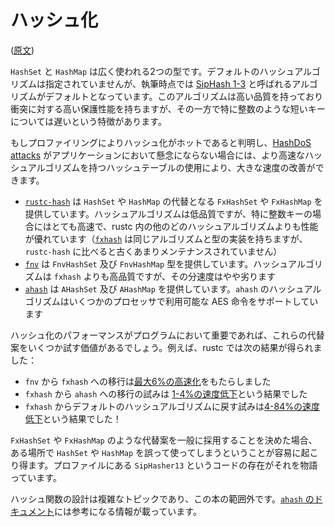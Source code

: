 <!-- commit: https://github.com/nnethercote/perf-book/commit/d0ba7e92f194dfcdc374eb32801317b918a90d22 -->

# ハッシュ化

([原文](https://nnethercote.github.io/perf-book/hashing.html))

`HashSet` と `HashMap` は広く使われる2つの型です。デフォルトのハッシュアルゴリズムは指定されていませんが、執筆時点では [SipHash 1-3] と呼ばれるアルゴリズムがデフォルトとなっています。このアルゴリズムは高い品質を持っており衝突に対する高い保護性能を持ちますが、その一方で特に整数のような短いキーについては遅いという特徴があります。

[SipHash 1-3]: https://en.wikipedia.org/wiki/SipHash

もしプロファイリングによりハッシュ化がホットであると判明し、[HashDoS attacks] がアプリケーションにおいて懸念にならない場合には、より高速なハッシュアルゴリズムを持つハッシュテーブルの使用により、大きな速度の改善ができます。

<!-- textlint-disable ja-technical-writing/no-doubled-conjunctive-particle-ga -->
- [`rustc-hash`] は `HashSet` や `HashMap` の代替となる `FxHashSet` や `FxHashMap` を提供しています。ハッシュアルゴリズムは低品質ですが、特に整数キーの場合にはとても高速で、rustc 内の他のどのハッシュアルゴリズムよりも性能が優れています（[`fxhash`] は同じアルゴリズムと型の実装を持ちますが、`rustc-hash` に比べると古くあまりメンテナンスされていません）
- [`fnv`] は `FnvHashSet` 及び `FnvHashMap` 型を提供しています。ハッシュアルゴリズムは `fxhash` よりも高品質ですが、その分速度はやや劣ります
- [`ahash`] は `AHashSet` 及び `AHashMap` を提供しています。`ahash` のハッシュアルゴリズムはいくつかのプロセッサで利用可能な AES 命令をサポートしています
<!-- textlint-enable ja-technical-writing/no-doubled-conjunctive-particle-ga -->

[HashDoS attacks]: https://en.wikipedia.org/wiki/Collision_attack
[`rustc-hash`]: https://crates.io/crates/rustc-hash
[`fxhash`]: https://crates.io/crates/fxhash
[`fnv`]: https://crates.io/crates/fnv
[`ahash`]: https://crates.io/crates/ahash

ハッシュ化のパフォーマンスがプログラムにおいて重要であれば、これらの代替案をいくつか試す価値があるでしょう。例えば、rustc では次の結果が得られました：

- `fnv` から `fxhash` への移行は[最大6%の高速化][fnv2fx]をもたらしました
- `fxhash` から `ahash` への移行の試みは [1-4%の速度低下][fx2a]という結果でした
- `fxhash` からデフォルトのハッシュアルゴリズムに戻す試みは[4-84%の速度低下][fx2default]という結果でした！

[fnv2fx]: https://github.com/rust-lang/rust/pull/37229/commits/00e48affde2d349e3b3bfbd3d0f6afb5d76282a7
[fx2a]: https://github.com/rust-lang/rust/issues/69153#issuecomment-589504301
[fx2default]: https://github.com/rust-lang/rust/issues/69153#issuecomment-589338446

`FxHashSet` や `FxHashMap` のような代替案を一般に採用することを決めた場合、ある場所で `HashSet` や `HashMap` を誤って使ってしまうということが容易に起こり得ます。プロファイルにある `SipHasher13` というコードの存在がそれを物語っています。

ハッシュ関数の設計は複雑なトピックであり、この本の範囲外です。[`ahash` のドキュメント]には参考になる情報が載っています。

[`ahash` のドキュメント]: https://github.com/tkaitchuck/aHash/blob/master/compare/readme.md
